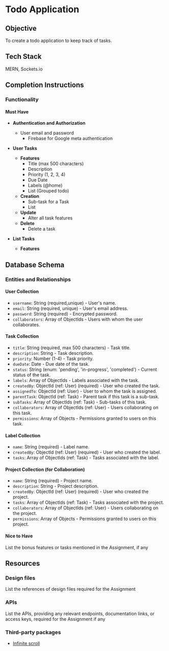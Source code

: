 # Todo Application

## Objective

To create a todo application to keep track of tasks.

## Tech Stack

MERN, Sockets.io

## Completion Instructions

### Functionality

#### Must Have

-   **Authentication and Authorization**

    -   User email and password
        -   Firebase for Google meta authentication

-   **User Tasks**

    -   **Features**
        -   Title (max 500 characters)
        -   Description
        -   Priority (1, 2, 3, 4)
        -   Due Date
        -   Labels (@home)
        -   List (Grouped todo)
    -   **Creation**
        -   Sub-task for a Task
        -   List
    -   **Update**
        -   Alter all task features
    -   **Delete**
        -   Delete a task

-   **List Tasks**
    -   **Features**

## Database Schema

### Entities and Relationships

#### User Collection

-   `username`: String (required,unique) - User's name.
-   `email`: String (required, unique) - User's email address.
-   `password`: String (required) - Encrypted password.
-   `collaborators`: Array of ObjectIds - Users with whom the user collaborates.

#### Task Collection

-   `title`: String (required, max 500 characters) - Task title.
-   `description`: String - Task description.
-   `priority`: Number (1-4) - Task priority.
-   `dueDate`: Date - Due date of the task.
-   `status`: String (enum: 'pending', 'in-progress', 'completed') - Current status of the task.
-   `labels`: Array of ObjectIds - Labels associated with the task.
-   `createdBy`: ObjectId (ref: User) (required) - User who created the task.
-   `assignedTo`: ObjectId (ref: User) - User to whom the task is assigned.
-   `parentTask`: ObjectId (ref: Task) - Parent task if this task is a sub-task.
-   `subTasks`: Array of ObjectIds (ref: Task) - Sub-tasks of this task.
-   `collaborators`: Array of ObjectIds (ref: User) - Users collaborating on this task.
-   `permissions`: Array of Objects - Permissions granted to users on this task.

#### Label Collection

-   `name`: String (required) - Label name.
-   `createdBy`: ObjectId (ref: User) (required) - User who created the label.
-   `tasks`: Array of ObjectIds (ref: Task) - Tasks associated with the label.

#### Project Collection (for Collaboration)

-   `name`: String (required) - Project name.
-   `description`: String - Project description.
-   `createdBy`: ObjectId (ref: User) (required) - User who created the project.
-   `tasks`: Array of ObjectIds (ref: Task) - Tasks associated with the project.
-   `collaborators`: Array of ObjectIds (ref: User) - Users collaborating on the project.
-   `permissions`: Array of Objects - Permissions granted to users on this project.

#### Nice to Have

List the bonus features or tasks mentioned in the Assignment, if any

## Resources

### Design files

List the references of design files required for the Assignment

### APIs

List the APIs, providing any relevant endpoints, documentation links, or access keys, required for the Assignment if any

### Third-party packages

-   [Infinite scroll](https://www.npmjs.com/package/react-infinite-scroll-component)
